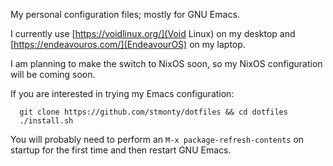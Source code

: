 My personal configuration files; mostly for GNU Emacs.

I currently use [https://voidlinux.org/](Void Linux) on my desktop and [https://endeavouros.com/](EndeavourOS) on my laptop.

I am planning to make the switch to NixOS soon, so my NixOS configuration will be coming soon.

If you are interested in trying my Emacs configuration:
```shell
  git clone https://github.com/stmonty/dotfiles && cd dotfiles
  ./install.sh
```
You will probably need to perform an `M-x package-refresh-contents` on startup for the first time and then restart GNU Emacs.
